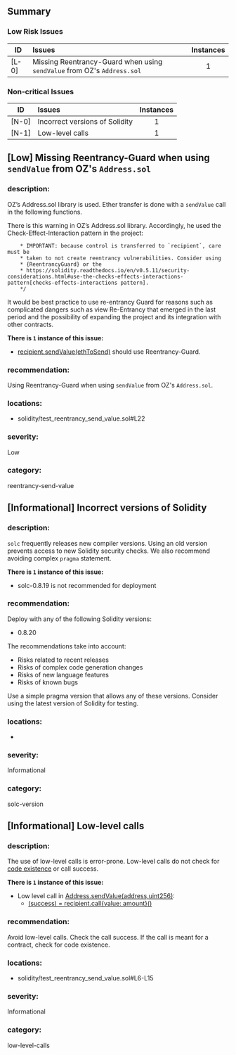 ## Summary 

### Low Risk Issues

|ID|Issues|Instances|
|---|:---|:---:|
| [L-0] | Missing Reentrancy-Guard when using `sendValue` from OZ's `Address.sol` | 1 |


### Non-critical Issues

|ID|Issues|Instances|
|---|:---|:---:|
| [N-0] | Incorrect versions of Solidity | 1 |
| [N-1] | Low-level calls | 1 |



## [Low] Missing Reentrancy-Guard when using `sendValue` from OZ's `Address.sol`

### description:

OZ’s Address.sol library is used. Ether transfer is done with a `sendValue` call in 
the following functions.

There is this warning in OZ’s Address.sol library. Accordingly, he used the 
Check-Effect-Interaction pattern in the project:
```solidity
    * IMPORTANT: because control is transferred to `recipient`, care must be
    * taken to not create reentrancy vulnerabilities. Consider using
    * {ReentrancyGuard} or the
    * https://solidity.readthedocs.io/en/v0.5.11/security-considerations.html#use-the-checks-effects-interactions-pattern[checks-effects-interactions pattern].
    */
```

It would be best practice to use re-entrancy Guard for reasons such as complicated 
dangers such as view Re-Entrancy that emerged in the last period and the possibility 
of expanding the project and its integration with other contracts.


**There is `1` instance of this issue:**

- [recipient.sendValue(ethToSend)](solidity/test_reentrancy_send_value.sol#L22) should use Reentrancy-Guard.


### recommendation:

Using Reentrancy-Guard when using `sendValue` from OZ's `Address.sol`.


### locations:
- solidity/test_reentrancy_send_value.sol#L22

### severity:
Low

### category:
reentrancy-send-value

## [Informational] Incorrect versions of Solidity

### description:

`solc` frequently releases new compiler versions. Using an old version prevents access to new Solidity security checks.
We also recommend avoiding complex `pragma` statement.

**There is `1` instance of this issue:**

- solc-0.8.19 is not recommended for deployment


### recommendation:

Deploy with any of the following Solidity versions:
- 0.8.20

The recommendations take into account:
- Risks related to recent releases
- Risks of complex code generation changes
- Risks of new language features
- Risks of known bugs

Use a simple pragma version that allows any of these versions.
Consider using the latest version of Solidity for testing.

### locations:
- 

### severity:
Informational

### category:
solc-version

## [Informational] Low-level calls

### description:
The use of low-level calls is error-prone. Low-level calls do not check for [code existence](https://solidity.readthedocs.io/en/v0.4.25/control-structures.html#error-handling-assert-require-revert-and-exceptions) or call success.

**There is `1` instance of this issue:**

- Low level call in [Address.sendValue(address,uint256)](solidity/test_reentrancy_send_value.sol#L6-L15):
	- [(success) = recipient.call{value: amount}()](solidity/test_reentrancy_send_value.sol#L11)


### recommendation:
Avoid low-level calls. Check the call success. If the call is meant for a contract, check for code existence.

### locations:
- solidity/test_reentrancy_send_value.sol#L6-L15

### severity:
Informational

### category:
low-level-calls
